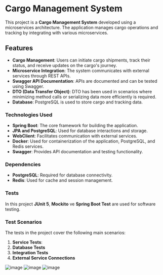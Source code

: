 # Cargo Management System

This project is a **Cargo Management System** developed using a microservices architecture. The application manages cargo operations and tracking by integrating with various microservices.

## Features

- **Cargo Management**: Users can initiate cargo shipments, track their status, and receive updates on the cargo's journey.
- **Microservice Integration**: The system communicates with external services through REST APIs.
- **Swagger API Documentation**: APIs are documented and can be tested using Swagger.
- **DTO (Data Transfer Object)**: DTO has been used in scenarios where minimizing method calls or serializing data more efficiently is required.
- **Database**: PostgreSQL is used to store cargo and tracking data.
  
### Technologies Used

- **Spring Boot**: The core framework for building the application.
- **JPA and PostgreSQL**: Used for database interactions and storage.
- **WebClient**: Facilitates communication with external services.
- **Docker**: Used for containerization of the application, PostgreSQL, and Redis services.
- **Swagger**: Provides API documentation and testing functionality.

### Dependencies

- **PostgreSQL**: Required for database connectivity.
- **Redis**: Used for cache and session management.


### Tests

In this project **JUnit 5**, **Mockito** ve **Spring Boot Test** are used for software testing.

### Test Scenarios

The tests in the project cover the following main scenarios:

1. **Service Tests**:
2. **Database Tests**
3. **Integration Tests**
4. **External Service Connections**





![image](https://github.com/user-attachments/assets/b264f56d-784b-4a91-aa2c-9291767c24b2)
![image](https://github.com/user-attachments/assets/cf7b3eff-5294-43d2-ad7a-011b8bbb09da)
![image](https://github.com/user-attachments/assets/fb9ecc37-cb69-45f1-993e-c36afedfd497)


